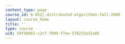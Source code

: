 ```yaml
---
content_type: page
course_id: 6-852j-distributed-algorithms-fall-2009
layout: course_home
title: ''
type: course
uid: 59f4b061-c2cf-f099-f7ee-578252a32a05
---
```

